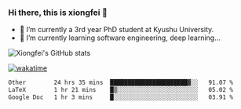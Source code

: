 ### Hi there, this is xiongfei 👋


- 🔭 I’m currently a 3rd year PhD student at Kyushu University.
- 🌱 I’m currently learning software engineering, deep learning...

<!--
**X1on9f31/X1on9f31** is a ✨ _special_ ✨ repository because its `README.md` (this file) appears on your GitHub profile.
Here are some ideas to get you started:
-->

![Xiongfei's GitHub stats](https://github-readme-stats.vercel.app/api?username=X1on9f31)


[![wakatime](https://wakatime.com/badge/user/9e8d5516-d162-43e7-9563-87295d455a71.svg)](https://wakatime.com/@9e8d5516-d162-43e7-9563-87295d455a71)

<!--START_SECTION:waka-->

```txt
Other        24 hrs 35 mins  ██████████████████████▓░░   91.07 %
LaTeX        1 hr 21 mins    █▒░░░░░░░░░░░░░░░░░░░░░░░   05.02 %
Google Doc   1 hr 3 mins     █░░░░░░░░░░░░░░░░░░░░░░░░   03.91 %
```

<!--END_SECTION:waka-->

